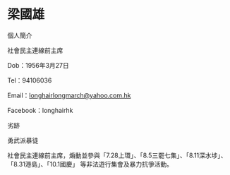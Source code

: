 # 梁國雄

個人簡介

社會民主連線前主席

Dob：1956年3月27日

Tel：94106036

Email：longhairlongmarch@yahoo.com.hk

Facebook：longhairhk

劣跡

勇武派暴徒

社會民主連線前主席，煽動並參與「7.28上環」、「8.5三罷七集」、「8.11深水埗」、「8.31港島」、「10.1國慶」 等非法遊行集會及暴力抗爭活動。
